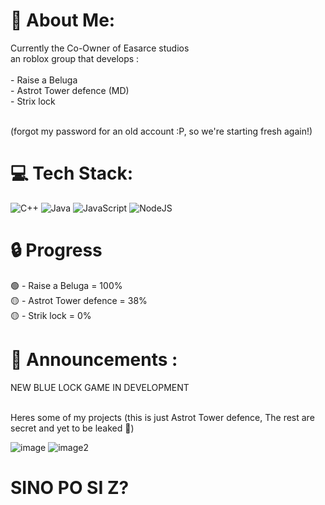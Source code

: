 # 💫 About Me:
Currently the Co-Owner of Easarce studios<br>an roblox group that develops :<br><br>- Raise a Beluga<br>- Astrot Tower defence (MD)<br>- Strix lock

<br>(forgot my password for an old account :P, so we're starting fresh again!)


# 💻 Tech Stack:
![C++](https://img.shields.io/badge/c++-%2300599C.svg?style=for-the-badge&logo=c%2B%2B&logoColor=white) ![Java](https://img.shields.io/badge/java-%23ED8B00.svg?style=for-the-badge&logo=openjdk&logoColor=white) ![JavaScript](https://img.shields.io/badge/javascript-%23323330.svg?style=for-the-badge&logo=javascript&logoColor=%23F7DF1E) ![NodeJS](https://img.shields.io/badge/node.js-6DA55F?style=for-the-badge&logo=node.js&logoColor=white)


# 🔒 Progress
🟢 - Raise a Beluga = 100% <br>🟡 - Astrot Tower defence = 38% <br>🟡 - Strik lock = 0% 

# 📢 Announcements :
NEW BLUE LOCK GAME IN DEVELOPMENT


<br> Heres some of my projects (this is just Astrot Tower defence, The rest are secret and yet to be leaked 👀)

![image](https://github.com/user-attachments/assets/7a23975a-9973-4854-8934-c5626091c19c)
![image2](https://github.com/user-attachments/assets/e7ae9a3e-53ec-4336-87f7-cc4c4ca5937c)

# SINO PO SI Z?
